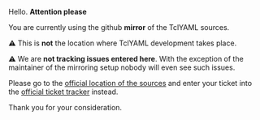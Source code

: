
Hello. __Attention please__

You are currently using the github __mirror__ of the TclYAML sources.

:warning: This is __not__ the location where TclYAML development takes place.

:warning: We are __not tracking issues entered here__. With the
exception of the maintainer of the mirroring setup nobody will even
see such issues.

Please go to the
[official location of the sources](https://core.tcl-lang.org/akupries/tclyaml)
and enter your ticket into the
[official ticket tracker](https://core.tcl-lang.org/akupries/tclyaml/reportlist)
instead.

Thank you for your consideration.
